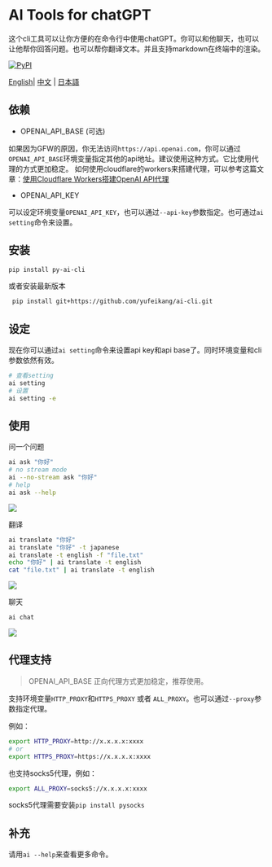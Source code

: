 # AI Tools for chatGPT

这个cli工具可以让你方便的在命令行中使用chatGPT。你可以和他聊天，也可以让他帮你回答问题。也可以帮你翻译文本。并且支持markdown在终端中的渲染。

[![PyPI](https://img.shields.io/pypi/v/py-ai-cli?logo=python&logoColor=%23cccccc)](https://pypi.org/project/py-ai-ali)

 [English](README.md)| [中文](README_zh.md) | [日本語](README_ja.md)

## 依赖

* OPENAI_API_BASE (可选)

如果因为GFW的原因，你无法访问`https://api.openai.com`，你可以通过`OPENAI_API_BASE`环境变量指定其他的api地址。建议使用这种方式。它比使用代理的方式更加稳定。
如何使用cloudflare的workers来搭建代理，可以参考这篇文章：[使用Cloudflare Workers搭建OpenAI API代理](https://github.com/noobnooc/noobnooc/discussions/9)

* OPENAI_API_KEY

可以设定环境变量`OPENAI_API_KEY`，也可以通过`--api-key`参数指定。也可通过`ai setting`命令来设置。

## 安装

```bash
pip install py-ai-cli
```

或者安装最新版本

```bash
 pip install git+https://github.com/yufeikang/ai-cli.git    
```

## 设定

现在你可以通过`ai setting`命令来设置api key和api base了。同时环境变量和cli参数依然有效。

```bash
# 查看setting
ai setting
# 设置
ai setting -e
```

## 使用

问一个问题

```bash
ai ask "你好"
# no stream mode
ai --no-stream ask "你好"
# help
ai ask --help
```

![](./asset/video/ask.gif)

翻译

```bash
ai translate "你好"
ai translate "你好" -t japanese
ai translate -t english -f "file.txt"
echo "你好" | ai translate -t english
cat "file.txt" | ai translate -t english
```

 ![](./asset/video/translate.gif)

聊天

```bash
ai chat
```

 ![](./asset/video/chat.gif)

## 代理支持

> OPENAI_API_BASE 正向代理方式更加稳定，推荐使用。

支持环境变量`HTTP_PROXY`和`HTTPS_PROXY` 或者 `ALL_PROXY`。也可以通过`--proxy`参数指定代理。

例如：

```bash
export HTTP_PROXY=http://x.x.x.x:xxxx
# or
export HTTPS_PROXY=https://x.x.x.x:xxxx
```

也支持socks5代理，例如：

```bash
export ALL_PROXY=socks5://x.x.x.x:xxxx
```

socks5代理需要安装`pip install pysocks`

## 补充

请用`ai --help`来查看更多命令。
